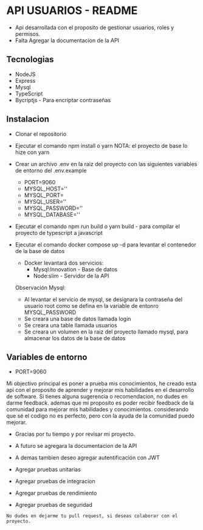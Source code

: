 # API USUARIOS - README

- Api desarrollada con el proposito de gestionar usuarios, roles y permisos.
- Falta Agregar la documentacion de la API

## Tecnologias
- NodeJS
- Express
- Mysql
- TypeScript
- Bycriptjs - Para encriptar contraseñas

## Instalacion
- Clonar el repositorio
- Ejecutar el comando npm install o yarn NOTA: el proyecto de base lo hize con yarn
- Crear un archivo .env en la raiz del proyecto con las siguientes variables de entorno del .env.example
    - PORT=9060
    - MYSQL_HOST=''
    - MYSQL_PORT=
    - MYSQL_USER=''
    - MYSQL_PASSWORD=''
    - MYSQL_DATABASE=''

- Ejecutar el comando npm run build o yarn build - para compilar el proyecto de typescript a javascript
- Ejecutar el comando docker compose up -d para levantar el contenedor de la base de datos
  - Docker levantará dos servicios:
    - Mysql:Innovation - Base de datos
    - Node:slim - Servidor de la API
  
  Observación Mysql: 
  - Al levantar el servicio de mysql, se designara la contraseña del usuario root como se defina en la variable de entonro MYSQL_PASSWORD
  - Se creara una base de datos llamada login
  - Se creara una table llamada usuarios
  - Se creara un volumen en la raiz del proyecto llamado mysql, para almacenar los datos de la base de datos

## Variables de entorno
- PORT=9060

Mi objectivo principal es poner a prueba mis conocimientos, he creado esta api con el proposito de aprender y mejorar mis habilidades en el desarrollo de software. Si tienes alguna sugerencia o recomendacion, no dudes en darme feedback. ademas que mi proposito es poder recibir feedback de la comunidad para mejorar mis habilidades y conocimientos. considerando que sé el codigo no es perfecto, pero con la ayuda de la comunidad puedo mejorar. 

- Gracias por tu tiempo y por revisar mi proyecto.

- A futuro se agregara la documentacion de la API
- A demas tambien deseo agregar autentificación con JWT
- Agregar pruebas unitarias
- Agregar pruebas de integracion
- Agregar pruebas de rendimiento
- Agregar pruebas de seguridad

```
No dudes en dejarme tu pull request, si deseas colaborar con el proyecto.
```



